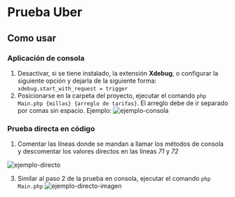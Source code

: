 ﻿# Prueba Uber

 ## Como usar
### Aplicación de consola
1. Desactivar, si se tiene instalado, la extensión **Xdebug**, o configurar la siguiente opción y dejarla de la siguiente forma: `xdebug.start_with_request = trigger`
2. Posicionarse en la carpeta del proyecto, ejecutar el comando `php Main.php {millas} {arreglo de tarifas}`.  El arreglo debe de ir separado por comas sin espacio. Ejemplo:
![ejemplo-consola](https://i.ibb.co/c3tNSpX/Screenshot-select-area-20220120234108.png)
### Prueba directa en código
1. Comentar las líneas donde se mandan a llamar los métodos de consola y descomentar los valores directos en las líneas *71* y *72*

![ejemplo-directo](https://i.ibb.co/52Qs2sX/Screenshot-select-area-20220120234420.png)

3. Similar al paso 2 de la prueba en consola, ejecutar el comando `php Main.php`
![ejemplo-directo-imagen](https://i.ibb.co/tXL6Ljd/Screenshot-select-area-20220120234941.png)
